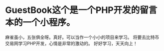 # GuestBook这个是一个PHP开发的留言本的一个小程序。
麻雀虽小，五张俱全呀。真好。可以当作一个小小的项目来学习。
将要去比特币交易网学习PHP开发，心情是非常的激动的。
好好学习，天天向上！
